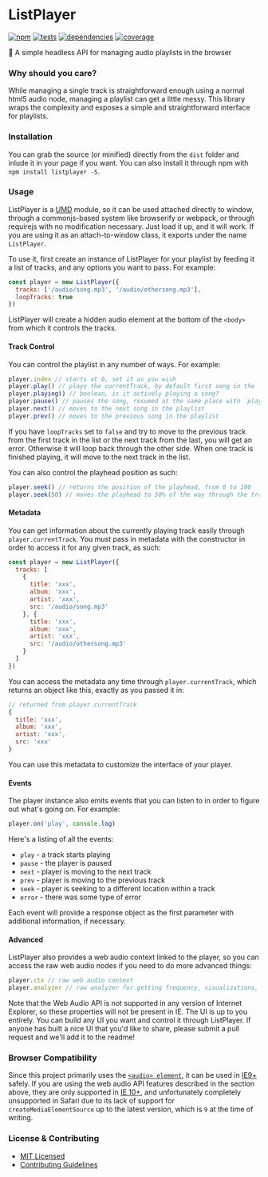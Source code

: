 # ListPlayer

[![npm](http://img.shields.io/npm/v/listplayer.svg?style=flat)](https://badge.fury.io/js/listplayer) [![tests](http://img.shields.io/travis/jescalan/listplayer/master.svg?style=flat)](https://travis-ci.org/jescalan/listplayer) [![dependencies](http://img.shields.io/david/jescalan/listplayer.svg?style=flat)](https://david-dm.org/jescalan/listplayer) [![coverage](http://img.shields.io/coveralls/jescalan/listplayer.svg?style=flat)](https://coveralls.io/github/jescalan/listplayer)

💃 A simple headless API for managing audio playlists in the browser

### Why should you care?

While managing a single track is straightforward enough using a normal html5 audio node, managing a playlist can get a little messy. This library wraps the complexity and exposes a simple and straightforward interface for playlists.

### Installation

You can grab the source (or minified) directly from the `dist` folder and inlude it in your page if you want. You can also install it through npm with `npm install listplayer -S`.

### Usage

ListPlayer is a [UMD](https://github.com/umdjs/umd) module, so it can be used attached directly to window, through a commonjs-based system like browserify or webpack, or through requirejs with no modification necessary. Just load it up, and it will work. If you are using it as an attach-to-window class, it exports under the name `ListPlayer`.

To use it, first create an instance of ListPlayer for your playlist by feeding it a list of tracks, and any options you want to pass. For example:

```js
const player = new ListPlayer({
  tracks: ['/audio/song.mp3', '/audio/othersong.mp3'],
  loopTracks: true
})
```

ListPlayer will create a hidden audio element at the bottom of the `<body>` from which it controls the tracks.

#### Track Control

You can control the playlist in any number of ways. For example:

```js
player.index // starts at 0, set it as you wish
player.play() // plays the currentTrack, by default first song in the list
player.playing() // boolean, is it actively playing a song?
player.pause() // pauses the song, resumed at the same place with `play()`
player.next() // moves to the next song in the playlist
player.prev() // moves to the previous song in the playlist
```

If you have `loopTracks` set to `false` and try to move to the previous track from the first track in the list or the next track from the last, you will get an error. Otherwise it will loop back through the other side. When one track is finished playing, it will move to the next track in the list.

You can also control the playhead position as such:

```js
player.seek() // returns the position of the playhead, from 0 to 100
player.seek(50) // moves the playhead to 50% of the way through the track
```

#### Metadata

You can get information about the currently playing track easily through `player.currentTrack`. You must pass in metadata with the constructor in order to access it for any given track, as such:

```js
const player = new ListPlayer({
  tracks: [
    {
      title: 'xxx',
      album: 'xxx',
      artist: 'xxx',
      src: '/audio/song.mp3'
    }, {
      title: 'xxx',
      album: 'xxx',
      artist: 'xxx',
      src: '/audio/othersong.mp3'
    }
  ]
})
```

You can access the metadata any time through `player.currentTrack`, which returns an object like this, exactly as you passed it in:

```js
// returned from player.currentTrack
{
  title: 'xxx',
  album: 'xxx',
  artist: 'xxx',
  src: 'xxx'
}
```

You can use this metadata to customize the interface of your player.

#### Events

The player instance also emits events that you can listen to in order to figure out what's going on. For example:

```js
player.on('play', console.log)
```

Here's a listing of all the events:

- `play` - a track starts playing
- `pause` - the player is paused
- `next` - player is moving to the next track
- `prev` - player is moving to the previous track
- `seek` - player is seeking to a different location within a track
- `error` - there was some type of error

Each event will provide a response object as the first parameter with additional information, if necessary.

#### Advanced

ListPlayer also provides a web audio context linked to the player, so you can access the raw web audio nodes if you need to do more advanced things:

```js
player.ctx // raw web audio context
player.analyzer // raw analyzer for getting frequency, visualizations, etc
```

Note that the Web Audio API is not supported in any version of Internet Explorer, so these properties will not be present in IE. The UI is up to you entirely. You can build any UI you want and control it through ListPlayer. If anyone has built a nice UI that you'd like to share, please submit a pull request and we'll add it to the readme!

### Browser Compatibility

Since this project primarily uses the [`<audio> element`](https://developer.mozilla.org/en-US/docs/Web/HTML/Element/audio), it can be used in [IE9+](http://caniuse.com/#feat=audio) safely. If you are using the web audio API features described in the section above, they are only supported in [IE 10+](http://caniuse.com/#feat=audio-api), and unfortunately completely unsupported in Safari due to its lack of support for `createMediaElementSource` up to the latest version, which is `9` at the time of writing.

### License & Contributing

- [MIT Licensed](LICENSE.md)
- [Contributing Guidelines](contributing.md)
